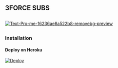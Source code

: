 ## 3FORCE SUBS
##
<a href="https://ibb.co/TmtvcDs"><img src="https://i.ibb.co/TmtvcDs/Text-Pro-me-16236ae8a522b8-removebg-preview.png" alt="Text-Pro-me-16236ae8a522b8-removebg-preview" border="0"></a>
##
### Installation
#### Deploy on Heroku
[![Deploy](https://www.herokucdn.com/deploy/button.svg)](https://heroku.com/deploy?template=https://github.com/Rexashh/3inlinesubs)</br>

